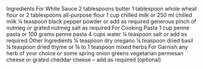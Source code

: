 Ingredients
For White Sauce
2 tablespoons butter
1 tablespoon whole wheat flour or 2 tablespoons all-purpose flour
1 cup chilled milk or 250 ml chilled milk
¼ teaspoon black pepper powder or add as required
generous pinch of nutmeg or grated nutmeg
salt as required
For Cooking Pasta
1 cup penne pasta or 100 grams penne pasta
4 cups water
¼ teaspoon salt or add as required
Other Ingredients
¼ teaspoon dry oregano
¼ teaspoon dried basil
¼ teaspoon dried thyme or ¾ to 1 teaspoon mixed herbs
For Garnish
any herb of your choice or some spring onion greens
vegetarian permesan cheese or grated cheddar cheese – add as required (optional)